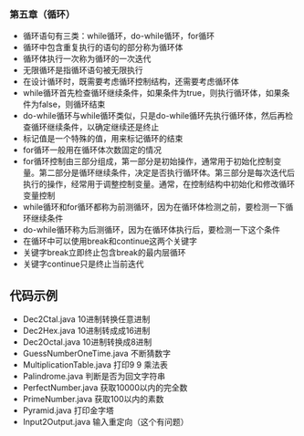 ### 第五章（循环）
- 循环语句有三类：while循环，do-while循环，for循环
- 循环中包含重复执行的语句的部分称为循环体
- 循环体执行一次称为循环的一次迭代
- 无限循环是指循环语句被无限执行
- 在设计循环时，既需要考虑循环控制结构，还需要考虑循环体
- while循环首先检查循环继续条件，如果条件为true，则执行循环体，如果条件为false，则循环结束
- do-while循环与while循环类似，只是do-while循环先执行循环体，然后再检查循环继续条件，以确定继续还是终止
- 标记值是一个特殊的值，用来标记循环的结束
- for循环一般用在循环体次数固定的情况
- for循环控制由三部分组成，第一部分是初始操作，通常用于初始化控制变量。第二部分是循环继续条件，决定是否执行循环体。第三部分是每次迭代后执行的操作，经常用于调整控制变量。通常，在控制结构中初始化和修改循环变量控制
- while循环和for循环都称为前测循环，因为在循环体检测之前，要检测一下循环继续条件
- do-while循环称为后测循环，因为在循环体执行后，要检测一下这个条件
- 在循环中可以使用break和continue这两个关键字
- 关键字break立即终止包含break的最内层循环
- 关键字continue只是终止当前迭代

## 代码示例
- Dec2Ctal.java
10进制转换任意进制
- Dec2Hex.java
10进制转成成16进制
- Dec2Octal.java
10进制转换成8进制
- GuessNumberOneTime.java
不断猜数字
- MultiplicationTable.java
打印9 9 乘法表
- Palindrome.java
判断是否为回文字符串
- PerfectNumber.java
获取10000以内的完全数
- PrimeNumber.java
获取100以内的素数
- Pyramid.java
打印金字塔
- Input2Output.java
输入重定向（这个有问题）